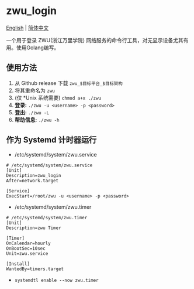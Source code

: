 # zwu_login

[English](../README.md) | [简体中文](./README.i18n/ZH_CN.md)

一个用于登录 ZWU(浙江万里学院) 网络服务的命令行工具，对无显示设备尤其有用。使用Golang编写。

## 使用方法

1. 从 Github release 下载 ``zwu_$目标平台_$目标架构``
2. 将其重命名为 ``zwu``
3. (仅 *Unix 系统需要) ``chmod a+x ./zwu``
4. **登录:** ``./zwu -u <username> -p <password>``
5. **登出:** ``./zwu -L``
6. **帮助信息:** ``./zwu -h``

## 作为 Systemd 计时器运行

- /etc/systemd/system/zwu.service

````
# /etc/systemd/system/zwu.service
[Unit]
Description=zwu_login
After=network.target

[Service]
ExecStart=/root/zwu -u <username> -p <password>
````

- /etc/systemd/system/zwu.timer

````
# /etc/systemd/system/zwu.timer
[Unit]
Description=zwu Timer

[Timer]
OnCalendar=hourly
OnBootSec=10sec
Unit=zwu.service

[Install]
WantedBy=timers.target
````

- ``systemdtl enable --now zwu.timer``
